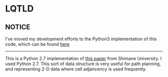 # LQTLD

## NOTICE


I've moved my development efforts to the Python3 implementation of this code, which can be found [here](https://github.com/dwrodri/LQTLD3)

---

This is a Python 2.7 implementation of [this paper](https://pdfs.semanticscholar.org/89fe/1c4143ab5b2162b5d4caa6c0e863fea42d4b.pdf) from Shimane University. 
I used Python 2.7. This sort of data structure is very useful for path planning, and representing 2-D data where cell adjancency is used frequently.
